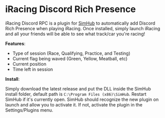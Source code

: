 # iRacing Discord Rich Presence

iRacing Discord RPC is a plugin for [SimHub](https://www.simhubdash.com/) to automatically add Discord Rich Presence when playing iRacing. 
Once installed, simply launch iRacing and all your friends will be able to see what track/car you're racing!

**Features**:

- Type of session (Race, Qualifying, Practice, and Testing)
- Current flag being waved (Green, Yellow, Meatball, etc)
- Current position
- Time left in session
 
 **Install**:

Simply download the latest release and put the DLL inside the SimHub install folder, default path is `C:\Program Files (x86)\SimHub`.
Restart SimHub if it's currently open. SimHub should recognize the new plugin on launch and allow you to activate it.
If not, activate the plugin in the Settings/Plugins menu.